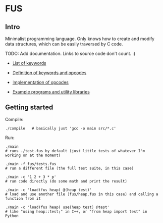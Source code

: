 
# FUS

## Intro

Minimalist programming language.
Only knows how to create and modify data structures, which can be easily traversed by C code.

TODO: Add documentation. Links to source code don't count. :(

* [List of keywords](/keywords.md)

* [Definition of keywords and opcodes](/src/symcodes.inc)

* [Implementation of opcodes](/src/state_step.c)

* [Example programs and utility libraries](/fus/)


## Getting started

Compile:

    ./compile   # basically just 'gcc -o main src/*.c'

Run:

    ./main
    # runs ./test.fus by default (just little tests of whatever I'm working on at the moment)

    ./main -f fus/tests.fus
    # run a different file (the full test suite, in this case)

    ./main -c '1 2 + 3 * p'
    # run code directly (do some math and print the result)

    ./main -c 'load(fus heap) @(heap test)'
    # load and use another file (fus/heap.fus in this case) and calling a function from it

    ./main -c 'load(fus heap) use(heap test) @test'
    # like "using heap::test;" in C++, or "from heap import test" in Python

